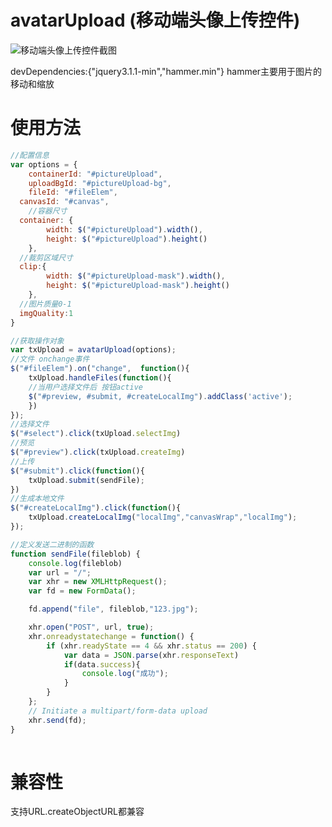 # avatarUpload (移动端头像上传控件)
 
![移动端头像上传控件截图](https://github.com/yeahisme/avatarUpload/blob/master/screenshot.png)

devDependencies:{"jquery3.1.1-min","hammer.min"}
hammer主要用于图片的移动和缩放
# 使用方法
```JavaScript
//配置信息
var options = {
	containerId: "#pictureUpload",
	uploadBgId: "#pictureUpload-bg",
	fileId: "#fileElem",
  canvasId: "#canvas",
	//容器尺寸
  container: {
		width: $("#pictureUpload").width(),
		height: $("#pictureUpload").height()
	},
  //裁剪区域尺寸
  clip:{
		width: $("#pictureUpload-mask").width(),
		height: $("#pictureUpload-mask").height()
	},
  //图片质量0-1	
  imgQuality:1
}

//获取操作对象
var txUpload = avatarUpload(options);
//文件 onchange事件
$("#fileElem").on("change",  function(){
	txUpload.handleFiles(function(){
    //当用户选择文件后 按钮active
    $("#preview, #submit, #createLocalImg").addClass('active');
	})
});
//选择文件
$("#select").click(txUpload.selectImg)
//预览
$("#preview").click(txUpload.createImg)
//上传
$("#submit").click(function(){
	txUpload.submit(sendFile);
})
//生成本地文件
$("#createLocalImg").click(function(){
	txUpload.createLocalImg("localImg","canvasWrap","localImg");
});

//定义发送二进制的函数
function sendFile(fileblob) {
	console.log(fileblob)
	var url = "/";
	var xhr = new XMLHttpRequest();
	var fd = new FormData();

	fd.append("file", fileblob,"123.jpg");

	xhr.open("POST", url, true);
	xhr.onreadystatechange = function() {
		if (xhr.readyState == 4 && xhr.status == 200) {
			var data = JSON.parse(xhr.responseText)
			if(data.success){
				console.log("成功");
			}
		}
	};
	// Initiate a multipart/form-data upload
	xhr.send(fd);
}
		
```
# 兼容性
支持URL.createObjectURL都兼容  
